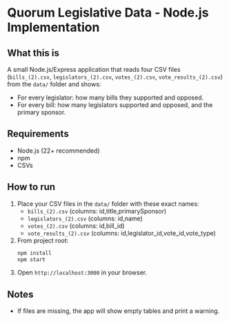 # Quorum Legislative Data - Node.js Implementation

## What this is
A small Node.js/Express application that reads four CSV files (`bills_(2).csv`, `legislators_(2).csv`, `votes_(2).csv`, `vote_results_(2).csv`) from the `data/` folder and shows:
- For every legislator: how many bills they supported and opposed.
- For every bill: how many legislators supported and opposed, and the primary sponsor.

## Requirements
- Node.js (22+ recommended)
- npm
- CSVs

## How to run
1. Place your CSV files in the `data/` folder with these exact names:
   - `bills_(2).csv` (columns: id,title,primarySponsor)
   - `legislators_(2).csv` (columns: id,name)
   - `votes_(2).csv` (columns: id,bill_id)
   - `vote_results_(2).csv` (columns: id,legislator_id,vote_id,vote_type)
2. From project root:
   ```bash
   npm install
   npm start
   ```
3. Open `http://localhost:3000` in your browser.

## Notes
- If files are missing, the app will show empty tables and print a warning.